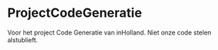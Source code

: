 # ProjectCodeGeneratie
Voor het project Code Generatie van inHolland.
Niet onze code stelen alstublieft.
